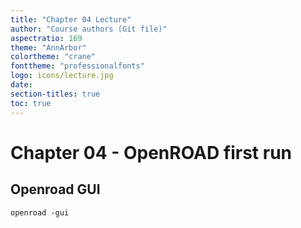 ```yaml
---
title: "Chapter 04 Lecture"
author: "Course authors (Git file)"
aspectratio: 169
theme: "AnnArbor"
colortheme: "crane"
fonttheme: "professionalfonts"
logo: icons/lecture.jpg
date:
section-titles: true
toc: true
---
```


# Chapter 04 - OpenROAD first run

## Openroad GUI
```
openroad -gui
```



